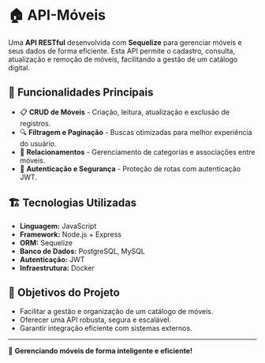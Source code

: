 # 🏠 API-Móveis

Uma **API RESTful** desenvolvida com **Sequelize** para gerenciar móveis e seus dados de forma eficiente. Esta API permite o cadastro, consulta, atualização e remoção de móveis, facilitando a gestão de um catálogo digital.

## 🚀 Funcionalidades Principais
- 📋 **CRUD de Móveis** - Criação, leitura, atualização e exclusão de registros.
- 🔍 **Filtragem e Paginação** - Buscas otimizadas para melhor experiência do usuário.
- 🔗 **Relacionamentos** - Gerenciamento de categorias e associações entre móveis.
- 🔐 **Autenticação e Segurança** - Proteção de rotas com autenticação JWT.

## 🏗️ Tecnologias Utilizadas
- **Linguagem:** JavaScript
- **Framework:** Node.js + Express
- **ORM:** Sequelize
- **Banco de Dados:** PostgreSQL, MySQL
- **Autenticação:** JWT
- **Infraestrutura:** Docker

## 🎯 Objetivos do Projeto
- Facilitar a gestão e organização de um catálogo de móveis.
- Oferecer uma API robusta, segura e escalável.
- Garantir integração eficiente com sistemas externos.

---
🚀 **Gerenciando móveis de forma inteligente e eficiente!**

